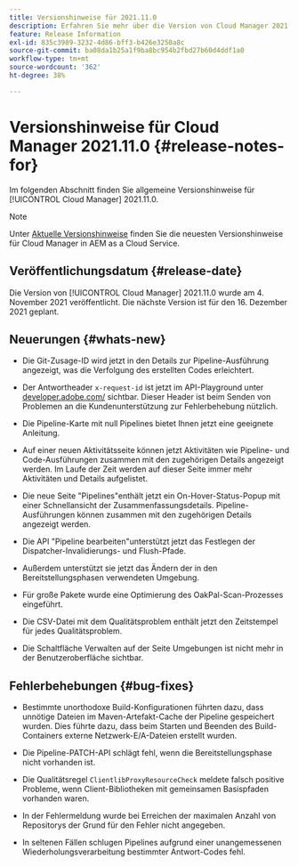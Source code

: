 ```yaml
---
title: Versionshinweise für 2021.11.0
description: Erfahren Sie mehr über die Version von Cloud Manager 2021.11.0.
feature: Release Information
exl-id: 835c3989-3232-4d86-bff3-b426e3250a8c
source-git-commit: ba08da1b25a1f9ba8bc954b2fbd27b60d4ddf1a0
workflow-type: tm+mt
source-wordcount: '362'
ht-degree: 38%

---
```


# Versionshinweise für Cloud Manager 2021.11.0 {#release-notes-for}

Im folgenden Abschnitt finden Sie allgemeine Versionshinweise für [!UICONTROL Cloud Manager] 2021.11.0.

>[!NOTE]
>Unter [Aktuelle Versionshinweise](https://experienceleague.adobe.com/en/docs/experience-manager-cloud-service/content/release-notes/cloud-manager/current#getting-access) finden Sie die neuesten Versionshinweise für Cloud Manager in AEM as a Cloud Service.

## Veröffentlichungsdatum {#release-date}

Die Version von [!UICONTROL Cloud Manager] 2021.11.0 wurde am 4. November 2021 veröffentlicht.
Die nächste Version ist für den 16. Dezember 2021 geplant.

## Neuerungen {#whats-new}

* Die Git-Zusage-ID wird jetzt in den Details zur Pipeline-Ausführung angezeigt, was die Verfolgung des erstellten Codes erleichtert.

* Der Antwortheader `x-request-id` ist jetzt im API-Playground unter [developer.adobe.com/](https://developer.adobe.com/) sichtbar. Dieser Header ist beim Senden von Problemen an die Kundenunterstützung zur Fehlerbehebung nützlich.

* Die Pipeline-Karte mit null Pipelines bietet Ihnen jetzt eine geeignete Anleitung.

* Auf einer neuen Aktivitätsseite können jetzt Aktivitäten wie Pipeline- und Code-Ausführungen zusammen mit den zugehörigen Details angezeigt werden. Im Laufe der Zeit werden auf dieser Seite immer mehr Aktivitäten und Details aufgelistet.

* Die neue Seite &quot;Pipelines&quot;enthält jetzt ein On-Hover-Status-Popup mit einer Schnellansicht der Zusammenfassungsdetails. Pipeline-Ausführungen können zusammen mit den zugehörigen Details angezeigt werden.

* Die API &quot;Pipeline bearbeiten&quot;unterstützt jetzt das Festlegen der Dispatcher-Invalidierungs- und Flush-Pfade.

* Außerdem unterstützt sie jetzt das Ändern der in den Bereitstellungsphasen verwendeten Umgebung.

* Für große Pakete wurde eine Optimierung des OakPal-Scan-Prozesses eingeführt.

* Die CSV-Datei mit dem Qualitätsproblem enthält jetzt den Zeitstempel für jedes Qualitätsproblem.

* Die Schaltfläche Verwalten auf der Seite Umgebungen ist nicht mehr in der Benutzeroberfläche sichtbar.

## Fehlerbehebungen {#bug-fixes}

* Bestimmte unorthodoxe Build-Konfigurationen führten dazu, dass unnötige Dateien im Maven-Artefakt-Cache der Pipeline gespeichert wurden. Dies führte dazu, dass beim Starten und Beenden des Build-Containers externe Netzwerk-E/A-Dateien erstellt wurden.

* Die Pipeline-PATCH-API schlägt fehl, wenn die Bereitstellungsphase nicht vorhanden ist.

* Die Qualitätsregel `ClientlibProxyResourceCheck` meldete falsch positive Probleme, wenn Client-Bibliotheken mit gemeinsamen Basispfaden vorhanden waren.

* In der Fehlermeldung wurde bei Erreichen der maximalen Anzahl von Repositorys der Grund für den Fehler nicht angegeben.

* In seltenen Fällen schlugen Pipelines aufgrund einer unangemessenen Wiederholungsverarbeitung bestimmter Antwort-Codes fehl.
